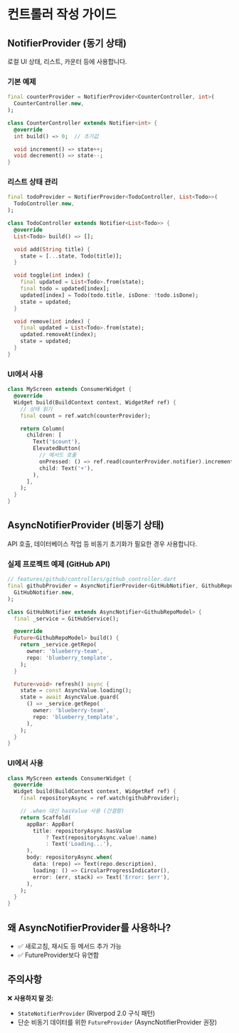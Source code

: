 # 컨트롤러 작성 가이드

## NotifierProvider (동기 상태)

로컬 UI 상태, 리스트, 카운터 등에 사용합니다.

### 기본 예제

```dart
final counterProvider = NotifierProvider<CounterController, int>(
  CounterController.new,
);

class CounterController extends Notifier<int> {
  @override
  int build() => 0;  // 초기값

  void increment() => state++;
  void decrement() => state--;
}
```

### 리스트 상태 관리

```dart
final todoProvider = NotifierProvider<TodoController, List<Todo>>(
  TodoController.new,
);

class TodoController extends Notifier<List<Todo>> {
  @override
  List<Todo> build() => [];

  void add(String title) {
    state = [...state, Todo(title)];
  }

  void toggle(int index) {
    final updated = List<Todo>.from(state);
    final todo = updated[index];
    updated[index] = Todo(todo.title, isDone: !todo.isDone);
    state = updated;
  }

  void remove(int index) {
    final updated = List<Todo>.from(state);
    updated.removeAt(index);
    state = updated;
  }
}
```

### UI에서 사용

```dart
class MyScreen extends ConsumerWidget {
  @override
  Widget build(BuildContext context, WidgetRef ref) {
    // 상태 읽기
    final count = ref.watch(counterProvider);

    return Column(
      children: [
        Text('$count'),
        ElevatedButton(
          // 메서드 호출
          onPressed: () => ref.read(counterProvider.notifier).increment(),
          child: Text('+'),
        ),
      ],
    );
  }
}
```

## AsyncNotifierProvider (비동기 상태)

API 호출, 데이터베이스 작업 등 비동기 초기화가 필요한 경우 사용합니다.

### 실제 프로젝트 예제 (GitHub API)

```dart
// features/github/controllers/github_controller.dart
final githubProvider = AsyncNotifierProvider<GitHubNotifier, GithubRepoModel>(
  GitHubNotifier.new,
);

class GitHubNotifier extends AsyncNotifier<GithubRepoModel> {
  final _service = GitHubService();

  @override
  Future<GithubRepoModel> build() {
    return _service.getRepo(
      owner: 'blueberry-team',
      repo: 'blueberry_template',
    );
  }

  Future<void> refresh() async {
    state = const AsyncValue.loading();
    state = await AsyncValue.guard(
      () => _service.getRepo(
        owner: 'blueberry-team',
        repo: 'blueberry_template',
      ),
    );
  }
}
```

### UI에서 사용

```dart
class MyScreen extends ConsumerWidget {
  @override
  Widget build(BuildContext context, WidgetRef ref) {
    final repositoryAsync = ref.watch(githubProvider);

    // .when 대신 hasValue 사용 (간결함)
    return Scaffold(
      appBar: AppBar(
        title: repositoryAsync.hasValue
            ? Text(repositoryAsync.value!.name)
            : Text('Loading...'),
      ),
      body: repositoryAsync.when(
        data: (repo) => Text(repo.description),
        loading: () => CircularProgressIndicator(),
        error: (err, stack) => Text('Error: $err'),
      ),
    );
  }
}
```

## 왜 AsyncNotifierProvider를 사용하나?

- ✅ 새로고침, 재시도 등 메서드 추가 가능
- ✅ FutureProvider보다 유연함

## 주의사항

❌ **사용하지 말 것:**
- `StateNotifierProvider` (Riverpod 2.0 구식 패턴)
- 단순 비동기 데이터를 위한 `FutureProvider` (AsyncNotifierProvider 권장)
